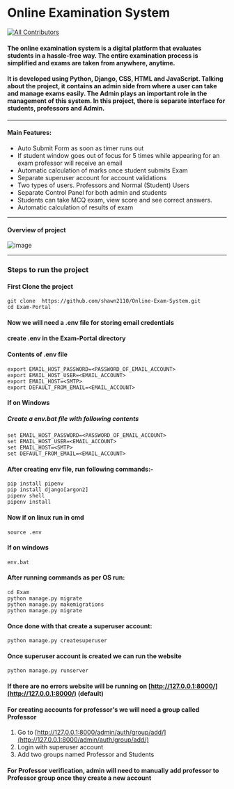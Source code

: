 # Online Examination System
<!-- ALL-CONTRIBUTORS-BADGE:START - Do not remove or modify this section -->
[![All Contributors](https://img.shields.io/badge/all_contributors-4-orange.svg?style=flat-square)](#contributors-)
<!-- ALL-CONTRIBUTORS-BADGE:END -->

#### The online examination system is a digital platform that evaluates students in a hassle-free way. The entire examination process is simplified and exams are taken from anywhere, anytime.
#### It is developed using Python, Django, CSS, HTML and JavaScript. Talking about the project, it contains an admin side from where a user can take and manage exams easily. The Admin plays an important role in the management of this system. In this project, there is separate interface for students, professors and Admin.

---------------------------------------------------------------------------------------------------------------------
#### Main Features:

- Auto Submit Form as soon as timer runs out
- If student window goes out of focus for 5 times while appearing for an exam professor will receive an email
- Automatic calculation of marks once student submits Exam
- Separate superuser account for account validations
- Two types of users. Professors and Normal (Student) Users
- Separate Control Panel for both admin and students
- Students can take MCQ exam, view score and see correct answers.
- Automatic calculation of results of exam

---------------------------------------------------------------------------------------------------------------------

#### Overview of project
![image](https://user-images.githubusercontent.com/47894634/117118618-9c1d1b00-adae-11eb-8b61-a6e87578f8da.png)

---------------------------------------------------------------------------------------------------------------------

### Steps to run the project

#### First Clone the project

```
git clone  https://github.com/shawn2110/Online-Exam-System.git
cd Exam-Portal
```

#### Now we will need a .env file for storing email credentials

#### create .env in the Exam-Portal directory

#### Contents of .env file

```
export EMAIL_HOST_PASSWORD=<PASSWORD_OF_EMAIL_ACCOUNT>
export EMAIL_HOST_USER=<EMAIL_ACCOUNT>
export EMAIL_HOST=<SMTP>
export DEFAULT_FROM_EMAIL=<EMAIL_ACCOUNT>
```

#### If on Windows

##### Create a env.bat file with following contents

```
set EMAIL_HOST_PASSWORD=<PASSWORD_OF_EMAIL_ACCOUNT>
set EMAIL_HOST_USER=<EMAIL_ACCOUNT>
set EMAIL_HOST=<SMTP>
set DEFAULT_FROM_EMAIL=<EMAIL_ACCOUNT>
```

#### After creating env file, run following commands:-

```
pip install pipenv
pip install django[argon2]
pipenv shell
pipenv install
```

#### Now if on linux run in cmd

```
source .env
```

#### If on windows

```
env.bat
```

#### After running commands as per OS run:

```
cd Exam
python manage.py migrate
python manage.py makemigrations
python manage.py migrate
```

#### Once done with that create a superuser account:

```
python manage.py createsuperuser
```

#### Once superuser account is created we can run the website

```
python manage.py runserver
```

#### If there are no errors website will be running on [http://127.0.0.1:8000/](http://127.0.0.1:8000/) (default)

#### For creating accounts for professor's we will need a group called Professor

1. Go to [http://127.0.0.1:8000/admin/auth/group/add/](http://127.0.0.1:8000/admin/auth/group/add/)
2. Login with superuser account
3. Add two groups named Professor and Students

#### For Professor verification, admin will need to manually add professor to Professor group once they create a new account
